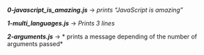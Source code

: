 ***0-javascript_is_amazing.js*** -> *prints “JavaScript is amazing”*

***1-multi_languages.js*** -> *Prints 3 lines*

***2-arguments.js*** -> * prints a message depending of the number of arguments passed*
